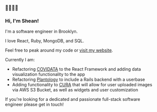 ### 👋👋👋👋   

### Hi, I'm Shean! 

I'm a software engineer in Brooklyn. 

I love React, Ruby, MongoDB, and SQL. 

Feel free to peak around my code or [visit my website](http://sheanj.com/).

Currently I am:
- Refactoring [COVIDATA](http://github.com/sheanj/COVIDATA/) to the React Framework and adding data visualization functionality to the app
- Refactoring [Plantology](http://github.com/sheanj/Plantology/) to include a Rails backend with a userbase 
- Adding functionality to [CURA](http://github.com/sheanj/CURA) that will allow for user uploaded images via AWS S3 Bucket, as well as widgets and user customization

If you're looking for a dedicated and passionate full-stack software engineer please get in touch! 
